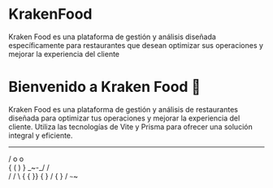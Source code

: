 # KrakenFood
Kraken Food es una plataforma de gestión y análisis diseñada específicamente para restaurantes que desean optimizar sus operaciones y mejorar la experiencia del cliente

# Bienvenido a Kraken Food 🐙

Kraken Food es una plataforma de gestión y análisis de restaurantes diseñada para optimizar tus operaciones y mejorar la experiencia del cliente. Utiliza las tecnologías de Vite y Prisma para ofrecer una solución integral y eficiente.

   ___
  / o o\
 {  ( ) }
  \_~-_/ 
   /   \
  / /   \\
 { {     }\}
  \{    }  /
   {   } /
    `~`~
